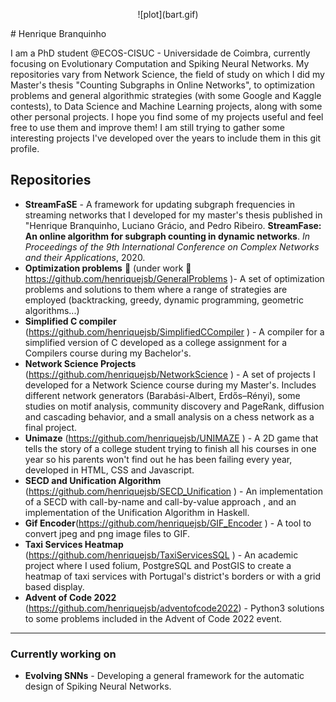 
<p align="center">
![plot](bart.gif)
</p>
# Henrique Branquinho 



I am a PhD student @ECOS-CISUC - Universidade de Coimbra, currently focusing on Evolutionary Computation and Spiking Neural Networks. My repositories vary from Network Science, the field of study on which I did my Master's thesis "Counting Subgraphs in Online Networks", to optimization problems and general algorithmic strategies (with some Google and Kaggle contests), to Data Science and Machine Learning projects, along with some other personal projects. I hope you find some of my projects useful and feel free to use them and improve them! I am still trying to gather some interesting projects I've developed over the years to include them in this git profile.

## Repositories


 - **StreamFaSE** - A framework for updating subgraph frequencies in streaming networks that I developed for my master's thesis published in "Henrique Branquinho, Luciano Grácio, and Pedro Ribeiro. **StreamFase: An online algorithm for subgraph counting in dynamic networks**. *In Proceedings of the 9th International
Conference on Complex Networks and their Applications*, 2020.
 - **Optimization problems** 🧠 (under work 🔧 https://github.com/henriquejsb/GeneralProblems )- A set of optimization problems and solutions to them where a range of strategies are employed (backtracking, greedy, dynamic programming, geometric algorithms...)
 - **Simplified C compiler** (https://github.com/henriquejsb/SimplifiedCCompiler ) - A compiler for a simplified version of C developed as a college assignment for a Compilers course during my Bachelor's.
 - **Network Science Projects** (https://github.com/henriquejsb/NetworkScience ) - A set of projects I developed for a Network Science course during my Master's. Includes different network generators (Barabási-Albert, Erdős–Rényi), some studies on motif analysis, community discovery and PageRank, diffusion and cascading behavior, and a small analysis on a chess network as a final project.
 - **Unimaze** (https://github.com/henriquejsb/UNIMAZE ) - A 2D game that tells the story of a college student trying to finish all his courses in one year so his parents won't find out he has been failing every year, developed in HTML, CSS and Javascript. 
 - **SECD and Unification Algorithm** (https://github.com/henriquejsb/SECD_Unification ) - An implementation of a SECD with call-by-name and call-by-value approach , and an implementation of the Unification Algorithm in Haskell.
 - **Gif Encoder**(https://github.com/henriquejsb/GIF_Encoder ) - A tool to convert jpeg and png image files to GIF.
 - **Taxi Services Heatmap** (https://github.com/henriquejsb/TaxiServicesSQL ) - An academic project where I used folium, PostgreSQL and PostGIS to create a heatmap of taxi services with Portugal's district's borders or with a grid based display.
 - **Advent of Code 2022** (https://github.com/henriquejsb/adventofcode2022) - Python3 solutions to some problems included in the Advent of Code 2022 event.
-----
### Currently working on

- **Evolving SNNs** - Developing a general framework for the automatic design of Spiking Neural Networks.
